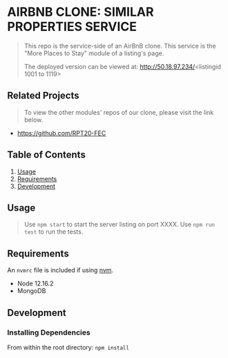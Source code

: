 # AIRBNB CLONE: SIMILAR PROPERTIES SERVICE

> This repo is the service-side of an AirBnB clone. This service is the "More Places to Stay" module of a listing's page.
>
> The deployed version can be viewed at: http://50.18.97.234/<listingid 1001 to 1119>

## Related Projects
> To view the other modules' repos of our clone, please visit the link below.
  - https://github.com/RPT20-FEC

## Table of Contents

1. [Usage](#Usage)
1. [Requirements](#requirements)
1. [Development](#development)

## Usage

> Use `npm start` to start the server listing on port XXXX.
> Use `npm run test` to run the tests.

## Requirements

An `nvmrc` file is included if using [nvm](https://github.com/creationix/nvm).

- Node 12.16.2
- MongoDB

## Development

### Installing Dependencies

From within the root directory:
`npm install`

